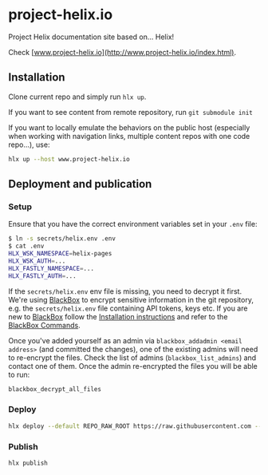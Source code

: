 # project-helix.io

Project Helix documentation site based on… Helix!

Check [www.project-helix.io](http://www.project-helix.io/index.html).

## Installation

Clone current repo and simply run `hlx up`.

If you want to see content from remote repository, run `git submodule init`

If you want to locally emulate the behaviors on the public host (especially when working with navigation links, multiple content repos with one code repo...), use:

```bash
hlx up --host www.project-helix.io
```

## Deployment and publication

### Setup

Ensure that you have the correct environment variables set in your `.env` file:

```bash
$ ln -s secrets/helix.env .env
$ cat .env
HLX_WSK_NAMESPACE=helix-pages
HLX_WSK_AUTH=...
HLX_FASTLY_NAMESPACE=...
HLX_FASTLY_AUTH=...
```

If the `secrets/helix.env` env file is missing, you need to decrypt it first. We're using [BlackBox](https://github.com/StackExchange/blackbox) to encrypt sensitive information in the git repository, e.g. the `secrets/helix.env` file containing API tokens, keys etc. If you are new to [BlackBox](https://github.com/StackExchange/blackbox) follow the [Installation instructions](https://github.com/StackExchange/blackbox#installation-instructions) and refer to the [BlackBox Commands](https://github.com/StackExchange/blackbox#commands).

Once you've added yourself as an admin via `blackbox_addadmin <email address>` (and committed the changes), one of the existing admins will need to re-encrypt the files. Check the list of admins (`blackbox_list_admins`) and contact one of them. Once the admin re-encrypted the files you will be able to run:

```bash
blackbox_decrypt_all_files
```

### Deploy

```bash
hlx deploy --default REPO_RAW_ROOT https://raw.githubusercontent.com --default REPO_API_ROOT https://api.github.com/
```

### Publish

```bash
hlx publish
```
